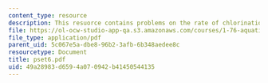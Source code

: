 ```yaml
---
content_type: resource
description: This resuorce contains problems on the rate of chlorination and pH.
file: https://ol-ocw-studio-app-qa.s3.amazonaws.com/courses/1-76-aquatic-chemistry-fall-2005/49a28983d6594a070942b41450544135_pset6.pdf
file_type: application/pdf
parent_uid: 5c067e5a-dbe8-96b2-3afb-6b348aedee8c
resourcetype: Document
title: pset6.pdf
uid: 49a28983-d659-4a07-0942-b41450544135
---
```

